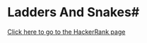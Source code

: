 # Ladders And Snakes#
[Click here to go to the HackerRank page](https://www.hackerrank.com/challenges/the-quickest-way-up)

